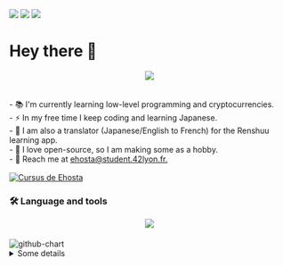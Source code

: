 <div align="left">
	<img src="https://visitor-badge.laobi.icu/badge?page_id=elouannh.elouannh&left_color=mediumpurple&right_color=mediumpurple&left_text=%F0%9F%91%80"/>
	<a href="https://wakatime.com/@ehosta"><img src="https://wakatime.com/badge/user/1f18b09f-6cf2-4aa1-a256-b88b4b5616fe.svg"/></a>
	<a href="https://github.com/sponsors/elouannh"><img src="https://img.shields.io/badge/Sponsor_me-blue"/></a>
</div>

<h1 align="left">Hey there 👋</h1>
<div align="center">
	<img src="https://media.botmarket.ovh/c34eNeJNSOfX4ce.png" width="1000px" />
</div>

<br clear="both">

<p align="left">- 📚 I'm currently learning low-level programming and cryptocurrencies.<br>- ⚡ In my free time I keep coding and learning Japanese.<br>- 🎌 I am also a translator (Japanese/English to French) for the Renshuu learning app.<br>- 🪸 I love open-source, so I am making some as a hobby.<br>- 🦄 Reach me at <a href="mailto:ehosta@student.42lyon.fr">ehosta@student.42lyon.fr.</a></p>

<a href="https://profile.intra.42.fr/users/ehosta">
	<img align="center" src="https://badge.mediaplus.ma/darkgray/ehosta?1337Badge=off&UM6P=off" alt="Cursus de Ehosta" />
</a>

<br clear="both">

<h3 align="left">🛠 Language and tools</h3>
<div align="center">
	<img src="https://media.botmarket.ovh/c34eNeJNSOfX4ce.png" width="1000px" />
</div>

<br clear="both">

<img alt="github-chart" src="https://skillicons.dev/icons?i=bash,c,cpp,rust,docker,git,discord,bots,discordjs,nodejs,express,npm,js,ts,vue,nuxt,angular,svelte,sass,css,html,py,flask,github,gitlab,regex,sqlite,mongodb,postgres,unreal,vercel,postman,grafana,prometheus,obsidian,figma&theme=dark&perline=14">

<br clear="both">

<tr>
<td colspan="2" align="left">
<details>
<summary>Some details</summary>
 
<div align="left">
	<picture align="left">
		<source media="(prefers-color-scheme: light)" srcset="/github-metrics.svg" width="600px">
		<source media="(prefers-color-scheme: dark)" srcset="/github-metrics.svg" width="600px">
		<img alt="github-chart" src="/github-metrics.svg" width="600px">
	</picture>
	<br>
	<picture align="left">
		<source media="(prefers-color-scheme: light)" srcset="/metrics.plugin.habits.charts.svg" width="600px">
		<source media="(prefers-color-scheme: dark)" srcset="/metrics.plugin.habits.charts.svg" width="600px">
		<img alt="github-chart" src="/metrics.plugin.habits.charts.svg" width="600px">
	</picture>
	<br>
	<picture align="left">
		<source media="(prefers-color-scheme: light)" srcset="/metrics.plugin.isocalendar.fullyear.svg" width="600px">
		<source media="(prefers-color-scheme: dark)" srcset="/metrics.plugin.isocalendar.fullyear.svg" width="600px">
		<img alt="github-chart" src="/metrics.plugin.isocalendar.fullyear.svg" width="600px">
	</picture>
	<br>
	<picture align="left">
		<source media="(prefers-color-scheme: light)" srcset="/metrics.plugin.languages.indepth.svg" width="600px">
		<source media="(prefers-color-scheme: dark)" srcset="/metrics.plugin.languages.indepth.svg" width="600px">
		<img alt="github-chart" src="/metrics.plugin.languages.indepth.svg" width="600px">
	</picture>
	<br>
	<picture align="left">
		<source media="(prefers-color-scheme: light)" srcset="/metrics.plugin.habits.facts.svg" width="400px">
		<source media="(prefers-color-scheme: dark)" srcset="/metrics.plugin.habits.facts.svg" width="400px">
		<img alt="github-chart" src="/metrics.plugin.habits.facts.svg" width="400px">
	</picture>
	<br>
	<picture align="left">
		<source media="(prefers-color-scheme: light)" srcset="/metrics.plugin.topics.svg" width="600px">
		<source media="(prefers-color-scheme: dark)" srcset="/metrics.plugin.topics.svg" width="600px">
		<img alt="github-chart" src="/metrics.plugin.topics.svg" width="600px">
	</picture>
	<br>
	<picture align="left">
		<source media="(prefers-color-scheme: light)" srcset="/metrics.plugin.stars.svg" width="600px">
		<source media="(prefers-color-scheme: dark)" srcset="/metrics.plugin.stars.svg" width="600px">
		<img alt="github-chart" src="/metrics.plugin.stars.svg" width="600px">
	</picture>
	<br>
	<picture align="left">
		<source media="(prefers-color-scheme: light)" srcset="/metrics.plugin.achievements.compact.svg" width="600px">
		<source media="(prefers-color-scheme: dark)" srcset="/metrics.plugin.achievements.compact.svg" width="600px">
		<img alt="github-chart" src="/metrics.plugin.achievements.compact.svg" width="600px">
	</picture>
	<br>
	<tr>
	    <td colspan="2" align="left">
			<details>
				<summary>More</summary>
				<picture align="left">
					<source media="(prefers-color-scheme: light)" srcset="/metrics.plugin.achievements.detailed.svg" width="600px">
					<source media="(prefers-color-scheme: dark)" srcset="/metrics.plugin.achievements.detailed.svg" width="600px">
					<img alt="github-chart" src="/metrics.plugin.achievements.detailed.svg" width="600px">
				</picture>
			</details>
	    </td>
	</tr>
</div>

<br clear="both">

<div align="left">
	<picture align="left">
		<source media="(prefers-color-scheme: light)" srcset="https://raw.githubusercontent.com/elouannh/elouannh/output/github-contribution-grid-snake.svg" width="800px">
		<source media="(prefers-color-scheme: dark)" srcset="https://raw.githubusercontent.com/elouannh/elouannh/output/github-contribution-grid-snake-dark.svg" width="800px">
		<img alt="github-snake" src="https://raw.githubusercontent.com/elouannh/elouannh/output/github-contribution-grid-snake.svg" width="800px">
	</picture>
</div>

<br clear="both">

<div align="left">
	<picture align="left">
		<source media="(prefers-color-scheme: light)" srcset="https://wakatime.com/share/@ehosta/12dba9d2-10de-4194-aaf5-bf61d5a0dcd7.svg" width="800px">
		<source media="(prefers-color-scheme: dark)" srcset="https://wakatime.com/share/@ehosta/ea926dc9-b601-4521-a226-3bcdde42f4eb.svg" width="800px">
		<img alt="wakatime-chart" src="https://wakatime.com/share/@ehosta/12dba9d2-10de-4194-aaf5-bf61d5a0dcd7.svg" width="800px">
	</picture>
</div>

<div align="left">
	<img src="https://media.botmarket.ovh/26Rlaipd30zRdWH.png" width="40px"/>
	<img src="https://media.botmarket.ovh/Zs02wjRAKIZpDCX.png" width="40px"/>
	<img src="https://media.botmarket.ovh/58ixcUTc4JJqkU2.png" width="40px"/>
	<img src="https://media.botmarket.ovh/IH3DqGKoXiMtvwV.png" width="40px"/>
</div>

</details>
</td>
</tr>
